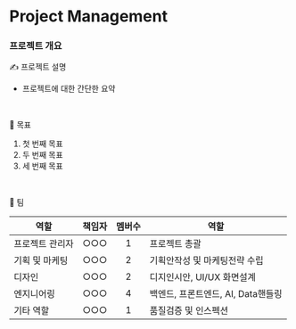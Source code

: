 # Project Management

### 프로젝트 개요

✍️ 프로젝트 설명 <br/>

- 프로젝트에 대한 간단한 요약
 <br/>

🎯 목표  <br/>

1. 첫 번째 목표
2. 두 번째 목표
3. 세 번째 목표
 <br/>

👥 팀  <br/>

| 역할 | 책임자 | 멤버수 | 역할 |
| --- |:-----:|:-----:| --- | 
| 프로젝트 관리자   | ○○○ | 1 | 프로젝트 총괄 |
| 기획 및 마케팅    | ○○○ | 2 | 기획안작성 및 마케팅전략 수립 |
| 디자인      | ○○○ | 2 | 디지인시안, UI/UX 화면설계 |
| 엔지니어링   | ○○○ | 4 | 백엔드, 프론트엔드, AI, Data핸들링 |
| 기타 역할   | ○○○ | 1 | 품질검증 및 인스펙션 | 


